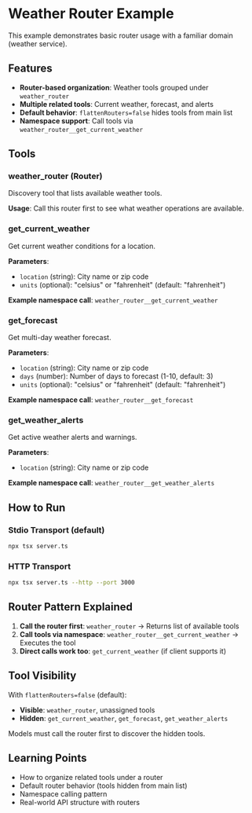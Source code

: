 # Weather Router Example

This example demonstrates basic router usage with a familiar domain (weather service).

## Features

- **Router-based organization**: Weather tools grouped under `weather_router`
- **Multiple related tools**: Current weather, forecast, and alerts
- **Default behavior**: `flattenRouters=false` hides tools from main list
- **Namespace support**: Call tools via `weather_router__get_current_weather`

## Tools

### weather_router (Router)
Discovery tool that lists available weather tools.

**Usage**: Call this router first to see what weather operations are available.

### get_current_weather
Get current weather conditions for a location.

**Parameters**:
- `location` (string): City name or zip code
- `units` (optional): "celsius" or "fahrenheit" (default: "fahrenheit")

**Example namespace call**: `weather_router__get_current_weather`

### get_forecast
Get multi-day weather forecast.

**Parameters**:
- `location` (string): City name or zip code
- `days` (number): Number of days to forecast (1-10, default: 3)
- `units` (optional): "celsius" or "fahrenheit" (default: "fahrenheit")

**Example namespace call**: `weather_router__get_forecast`

### get_weather_alerts
Get active weather alerts and warnings.

**Parameters**:
- `location` (string): City name or zip code

**Example namespace call**: `weather_router__get_weather_alerts`

## How to Run

### Stdio Transport (default)
```bash
npx tsx server.ts
```

### HTTP Transport
```bash
npx tsx server.ts --http --port 3000
```

## Router Pattern Explained

1. **Call the router first**: `weather_router` → Returns list of available tools
2. **Call tools via namespace**: `weather_router__get_current_weather` → Executes the tool
3. **Direct calls work too**: `get_current_weather` (if client supports it)

## Tool Visibility

With `flattenRouters=false` (default):
- **Visible**: `weather_router`, unassigned tools
- **Hidden**: `get_current_weather`, `get_forecast`, `get_weather_alerts`

Models must call the router first to discover the hidden tools.

## Learning Points

- How to organize related tools under a router
- Default router behavior (tools hidden from main list)
- Namespace calling pattern
- Real-world API structure with routers
